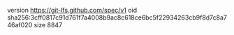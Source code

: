 version https://git-lfs.github.com/spec/v1
oid sha256:3cff0817c91d761f7a4008b9ac8c618ce6bc5f22934263cb9f8d7c8a746af020
size 8847
